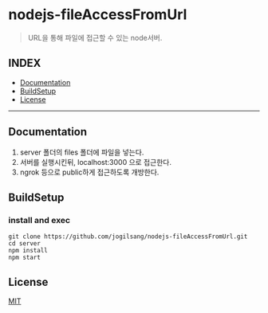 # nodejs-fileAccessFromUrl

> URL을 통해 파일에 접근할 수 있는 node서버. 

## INDEX
- [Documentation](#Documentation)
- [BuildSetup](#BuildSetup)
- [License](#Develop)
---

## Documentation
1. server 폴더의 files 폴더에 파일을 넣는다.
2. 서버를 실행시킨뒤, localhost:3000 으로 접근한다.
3. ngrok 등으로 public하게 접근하도록 개방한다.

## BuildSetup
### install and exec
```
git clone https://github.com/jogilsang/nodejs-fileAccessFromUrl.git
cd server
npm install
npm start
```

## License
[MIT](https://github.com/creativetimofficial/vue-paper-dashboard/blob/master/LICENSE.md)
